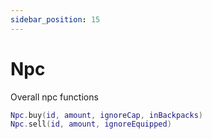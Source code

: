 ```yaml
---
sidebar_position: 15
---
```


# Npc
Overall npc functions

```lua
Npc.buy(id, amount, ignoreCap, inBackpacks)
Npc.sell(id, amount, ignoreEquipped)
```